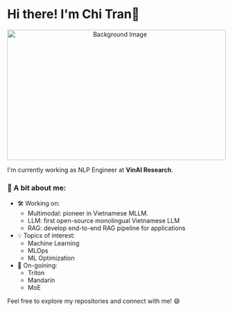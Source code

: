 # Hi there! I'm Chi Tran🫰

<!-- Background Image -->
<p align="center">
  <img src="https://wallpapercave.com/wp/wp12973913.jpg" alt="Background Image" style="width:100%; height:300px; object-fit:cover;">
</p>

I'm currently working as NLP Engineer at **VinAI Research**.

### 🌟 A bit about me:
- 🛠 Working on:
  - Multimodal: pioneer in Vietnamese MLLM. 
  - LLM: first open-source monolingual Vietnamese LLM 
  - RAG: develop end-to-end RAG pipeline for applications  
- 💡 Topics of interest:
  - Machine Learning
  - MLOps 
  - ML Optimization
- 🌱 On-goining:
  - Triton
  - Mandarin
  - MoE

Feel free to explore my repositories and connect with me! 😄
